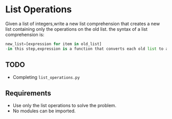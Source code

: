 # List Operations

Given a list of integers,write a new list comprehension that creates a new list containing only the operations on the old list.
the syntax of a list comprehension is:

```python
new_list=[expression for item in old_list]
-in this step,expression is a function that converts each old list to ascend and de-merge the old list.
```

## TODO

- Completing `list_operations.py`

## Requirements

- Use only the list operations to solve the problem.
- No modules can be imported.
